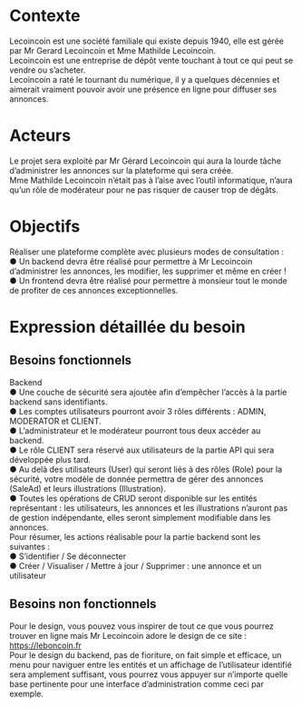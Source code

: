 # Contexte
Lecoincoin est une société familiale qui existe depuis 1940, elle est gérée par Mr Gerard Lecoincoin et Mme Mathilde Lecoincoin.  
Lecoincoin est une entreprise de dépôt vente touchant à tout ce qui peut se vendre ou s’acheter.  
Lecoincoin a raté le tournant du numérique, il y a quelques décennies et aimerait vraiment pouvoir avoir une présence en ligne pour diffuser ses annonces.  

# Acteurs
Le projet sera exploité par Mr Gérard Lecoincoin qui aura la lourde tâche d’administrer les annonces sur la plateforme qui sera créée.  
Mme Mathilde Lecoincoin n’était pas à l’aise avec l’outil informatique, n’aura qu’un rôle de modérateur pour ne pas risquer de causer trop de dégâts.  

# Objectifs
Réaliser une plateforme complète avec plusieurs modes de consultation :  
● Un backend devra être réalisé pour permettre à Mr Lecoincoin d’administrer les annonces, les modifier, les supprimer et même en créer !  
● Un frontend devra être réalisé pour permettre à monsieur tout le monde de profiter de ces annonces exceptionnelles.  

# Expression détaillée du besoin

## Besoins fonctionnels

Backend  
● Une couche de sécurité sera ajoutée afin d’empêcher l’accès à la partie backend sans identifiants.  
● Les comptes utilisateurs pourront avoir 3 rôles différents : ADMIN, MODERATOR et CLIENT.  
● L’administrateur et le modérateur pourront tous deux accéder au backend.  
● Le rôle CLIENT sera réservé aux utilisateurs de la partie API qui sera développée plus tard.  
● Au delà des utilisateurs (User) qui seront liés à des rôles (Role) pour la sécurité, votre modèle de donnée permettra de gérer des annonces (SaleAd) et leurs illustrations (Illustration).  
● Toutes les opérations de CRUD seront disponible sur les entités représentant : les utilisateurs, les annonces et les illustrations n’auront pas de gestion indépendante, elles seront simplement modifiable dans les annonces.  
Pour résumer, les actions réalisable pour la partie backend sont les suivantes :  
● S’identifier / Se déconnecter  
● Créer / Visualiser / Mettre à jour / Supprimer : une annonce et un utilisateur  

## Besoins non fonctionnels
Pour le design, vous pouvez vous inspirer de tout ce que vous pourrez trouver en ligne mais Mr Lecoincoin adore le design de ce site : https://leboncoin.fr  
Pour le design du backend, pas de fioriture, on fait simple et efficace, un menu pour naviguer entre les entités et un affichage de l’utilisateur identifié sera amplement suffisant, vous pourrez vous appuyer sur n’importe quelle base pertinente pour une interface d’administration comme ceci par exemple.  
